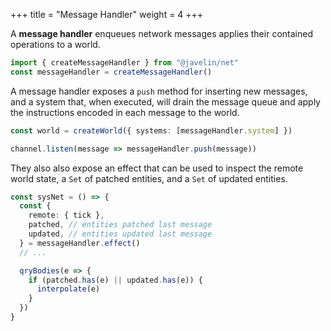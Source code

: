 +++
title = "Message Handler"
weight = 4
+++

A **message handler** enqueues network messages applies their contained operations to a world.

```ts
import { createMessageHandler } from "@javelin/net"
const messageHandler = createMessageHandler()
```

A message handler exposes a `push` method for inserting new messages, and a system that, when executed, will drain the message queue and apply the instructions encoded in each message to the world.

```ts
const world = createWorld({ systems: [messageHandler.system] })

channel.listen(message => messageHandler.push(message))
```

They also also expose an effect that can be used to inspect the remote world state, a `Set` of patched entities, and a `Set` of updated entities.

```ts
const sysNet = () => {
  const {
    remote: { tick },
    patched, // entities patched last message
    updated, // entities updated last message
  } = messageHandler.effect()
  // ...

  qryBodies(e => {
    if (patched.has(e) || updated.has(e)) {
      interpolate(e)
    }
  })
}
```
